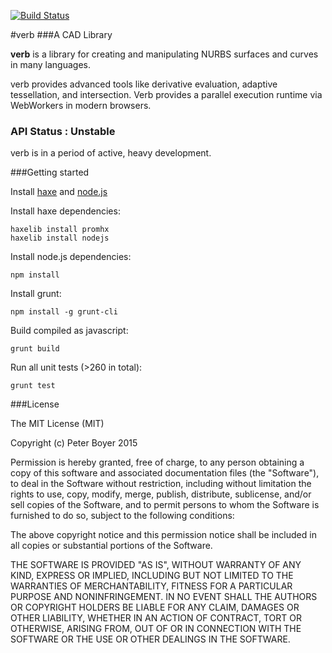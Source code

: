 [![Build Status](https://travis-ci.org/pboyer/verb.svg?branch=master)](https://travis-ci.org/pboyer/verb)

#verb
###A CAD Library

<strong>verb</strong> is a library for creating and manipulating NURBS surfaces and curves in many languages.

verb provides advanced tools like derivative evaluation, adaptive tessellation, and intersection.  Verb provides a parallel execution runtime via WebWorkers in modern browsers.

### API Status : Unstable

verb is in a period of active, heavy development.  

###Getting started

Install <a href="http://haxe.org/">haxe</a> and <a href="http://haxe.org/">node.js</a>

Install haxe dependencies:

	haxelib install promhx
	haxelib install nodejs

Install node.js dependencies:

	npm install

Install grunt:

	npm install -g grunt-cli

Build compiled as javascript:

	grunt build

Run all unit tests (>260 in total):

	grunt test

###License

The MIT License (MIT)

Copyright (c) Peter Boyer 2015

Permission is hereby granted, free of charge, to any person obtaining a copy
of this software and associated documentation files (the "Software"), to deal
in the Software without restriction, including without limitation the rights
to use, copy, modify, merge, publish, distribute, sublicense, and/or sell
copies of the Software, and to permit persons to whom the Software is
furnished to do so, subject to the following conditions:

The above copyright notice and this permission notice shall be included in
all copies or substantial portions of the Software.

THE SOFTWARE IS PROVIDED "AS IS", WITHOUT WARRANTY OF ANY KIND, EXPRESS OR
IMPLIED, INCLUDING BUT NOT LIMITED TO THE WARRANTIES OF MERCHANTABILITY,
FITNESS FOR A PARTICULAR PURPOSE AND NONINFRINGEMENT. IN NO EVENT SHALL THE
AUTHORS OR COPYRIGHT HOLDERS BE LIABLE FOR ANY CLAIM, DAMAGES OR OTHER
LIABILITY, WHETHER IN AN ACTION OF CONTRACT, TORT OR OTHERWISE, ARISING FROM,
OUT OF OR IN CONNECTION WITH THE SOFTWARE OR THE USE OR OTHER DEALINGS IN
THE SOFTWARE.

